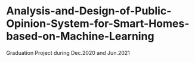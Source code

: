 # Analysis-and-Design-of-Public-Opinion-System-for-Smart-Homes-based-on-Machine-Learning
Graduation Project during Dec.2020 and Jun.2021
